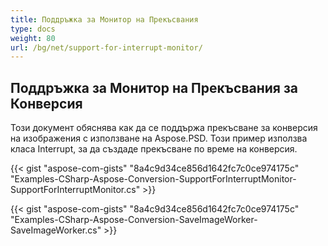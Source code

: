```yaml
---
title: Поддръжка за Монитор на Прекъсвания
type: docs
weight: 80
url: /bg/net/support-for-interrupt-monitor/
---
```


## **Поддръжка за Монитор на Прекъсвания за Конверсия**
Този документ обяснява как да се поддържа прекъсване за конверсия на изображения с използване на Aspose.PSD. Този пример използва класа Interrupt, за да създаде прекъсване по време на конверсия.


{{< gist "aspose-com-gists" "8a4c9d34ce856d1642fc7c0ce974175c" "Examples-CSharp-Aspose-Conversion-SupportForInterruptMonitor-SupportForInterruptMonitor.cs" >}}

{{< gist "aspose-com-gists" "8a4c9d34ce856d1642fc7c0ce974175c" "Examples-CSharp-Aspose-Conversion-SaveImageWorker-SaveImageWorker.cs" >}}